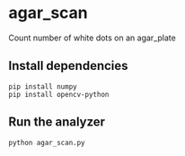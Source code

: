# agar_scan 
Count number of white dots on an agar_plate

## Install dependencies
```
pip install numpy
pip install opencv-python
```

## Run the analyzer
```
python agar_scan.py
```
